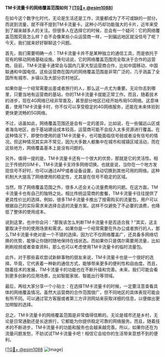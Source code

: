 **TM卡流量卡的网络覆盖范围如何？[[TG💪+ @esim1088](https://t.me/s/esim1088)]**

在如今这个数字化时代，无论是生活还是工作，流量都成为了不可或缺的一部分。而说到流量，就不得不提到TM卡流量卡。这种小巧却功能强大的卡片，近年来受到了越来越多人的关注。但很多人在选择它的时候，总会有一个疑问：它的网络覆盖范围究竟怎么样？会不会像某些小众运营商一样，一到偏远地区就没信号了呢？今天，我们就来好好聊聊这个问题。

首先，我们需要明确一点：TM卡流量卡并不是某种独立的通信工具，而是依托于现有的移动网络基础设施。换句话说，它的网络覆盖范围完全取决于合作的运营商。目前，TM卡流量卡通常会与国内几家大型运营商合作，比如中国移动、中国联通和中国电信。这些运营商在国内的网络覆盖范围是非常广泛的，几乎涵盖了全国所有城市、乡镇以及大部分农村地区。

如果你是一个经常需要出差或者旅行的人，那么这一点尤为重要。无论你去到哪里，只要当地有运营商的基站，你的TM卡流量卡就能正常工作。而且，随着技术的进步，现在4G网络已经非常普及，甚至部分地区已经开始布局5G网络。这意味着，使用TM卡流量卡时，你不仅可以享受稳定的4G网络服务，还能在未来体验到更快更流畅的5G网络。

不过，话虽如此，网络覆盖范围还是会有一定的差异。比如说，在一些偏远山区或者海岛地区，由于基站建设成本较高，运营商可能不会投入太多资源进行覆盖。在这种情况下，即使你使用的是TM卡流量卡，也可能面临信号弱或者没有信号的情况。但这种情况其实并不常见，因为大多数人都集中在城市和城镇区域活动，而在这些地方，网络覆盖基本上是没有问题的。

另外，值得一提的是，TM卡流量卡还有一个很大的优势，那就是它的灵活性。相比于传统的SIM卡，TM卡流量卡支持多网络切换。也就是说，当你在一个地方发现信号不好时，你可以通过APP或者设备设置，自动切换到其他可用的网络。这种机制大大提高了网络使用的稳定性，尤其是在信号不稳定的区域。

当然，除了网络覆盖范围之外，很多人还会关心流量费用的问题。在这方面，TM卡流量卡也有自己的独特之处。相比传统运营商的套餐，TM卡流量卡往往提供了更具性价比的选择。例如，很多TM卡流量卡推出了按需购买的流量包，用户可以根据自己的实际需求来选择合适的流量方案。这样不仅避免了不必要的浪费，也降低了整体的使用成本。

说到这里，也许你会问：“那我该怎么判断TM卡流量卡是否适合我？”其实，这主要取决于你的使用场景和需求。如果你是一个经常需要在外办公或者旅行的人，那么TM卡流量卡绝对是一个不错的选择。因为它不仅网络覆盖广，还具备多网络切换的优势，能够让你随时随地保持在线状态。而如果你只是偶尔需要用流量，比如刷刷视频或者查查资料，那么也可以考虑使用TM卡流量卡的临时流量包。

此外，对于那些喜欢尝试新鲜事物的朋友来说，TM卡流量卡也是一个很好的选择。毕竟，它代表着一种新的通信方式，能够带来更多的便利性和自由度。而且，随着技术的发展，TM卡流量卡的功能也在不断升级和完善。未来，我们可能会看到更多创新的应用场景，比如智能家居、智能出行等领域。

最后，再给大家分享一个小贴士：在选择TM卡流量卡的时候，一定要注意查看具体的网络覆盖情况。虽然大运营商的合作范围很广，但不同地区的具体表现可能会有所不同。可以通过官方客服或者第三方评测网站来获取详细的信息，以便做出更加明智的选择。

总之，TM卡流量卡的网络覆盖范围是非常值得信赖的。无论是城市还是乡村，无论是日常通勤还是长途旅行，它都能为你提供稳定可靠的网络服务。而且，随着技术的不断进步，TM卡流量卡的功能和服务也会越来越完善。所以，如果你还在为流量问题发愁，不妨试试TM卡流量卡吧！相信它会给你的生活带来意想不到的便利。

[[TG💪+ @esim1088](https://t.me/s/esim1088) ![Image](https://i.postimg.cc/4NQfJmqS/Snipaste-2025-05-13-00-14-12.png)]